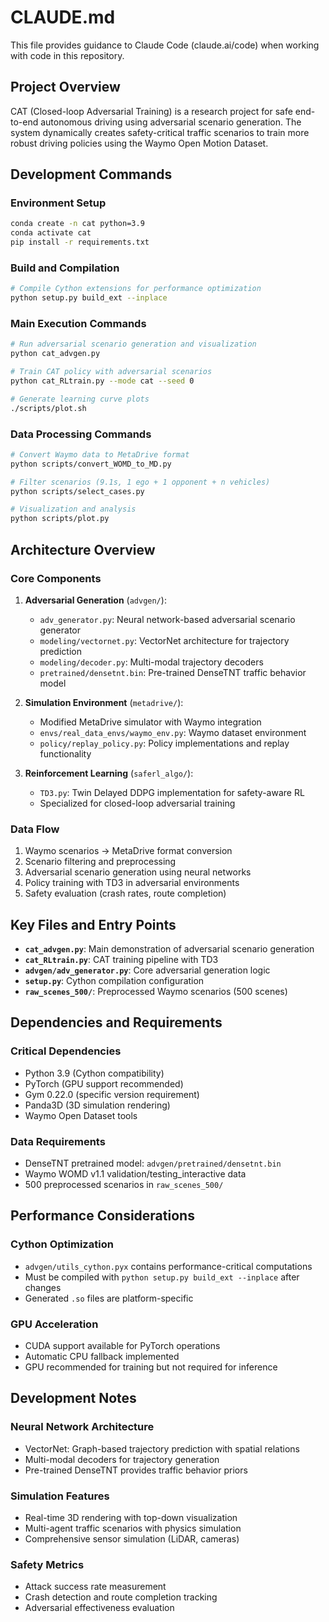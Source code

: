 # CLAUDE.md

This file provides guidance to Claude Code (claude.ai/code) when working with code in this repository.

## Project Overview

CAT (Closed-loop Adversarial Training) is a research project for safe end-to-end autonomous driving using adversarial scenario generation. The system dynamically creates safety-critical traffic scenarios to train more robust driving policies using the Waymo Open Motion Dataset.

## Development Commands

### Environment Setup
```bash
conda create -n cat python=3.9
conda activate cat
pip install -r requirements.txt
```

### Build and Compilation
```bash
# Compile Cython extensions for performance optimization
python setup.py build_ext --inplace
```

### Main Execution Commands
```bash
# Run adversarial scenario generation and visualization
python cat_advgen.py

# Train CAT policy with adversarial scenarios
python cat_RLtrain.py --mode cat --seed 0

# Generate learning curve plots
./scripts/plot.sh
```

### Data Processing Commands
```bash
# Convert Waymo data to MetaDrive format
python scripts/convert_WOMD_to_MD.py

# Filter scenarios (9.1s, 1 ego + 1 opponent + n vehicles)
python scripts/select_cases.py

# Visualization and analysis
python scripts/plot.py
```

## Architecture Overview

### Core Components

1. **Adversarial Generation** (`advgen/`):
   - `adv_generator.py`: Neural network-based adversarial scenario generator
   - `modeling/vectornet.py`: VectorNet architecture for trajectory prediction
   - `modeling/decoder.py`: Multi-modal trajectory decoders
   - `pretrained/densetnt.bin`: Pre-trained DenseTNT traffic behavior model

2. **Simulation Environment** (`metadrive/`):
   - Modified MetaDrive simulator with Waymo integration
   - `envs/real_data_envs/waymo_env.py`: Waymo dataset environment
   - `policy/replay_policy.py`: Policy implementations and replay functionality

3. **Reinforcement Learning** (`saferl_algo/`):
   - `TD3.py`: Twin Delayed DDPG implementation for safety-aware RL
   - Specialized for closed-loop adversarial training

### Data Flow
1. Waymo scenarios → MetaDrive format conversion
2. Scenario filtering and preprocessing
3. Adversarial scenario generation using neural networks
4. Policy training with TD3 in adversarial environments
5. Safety evaluation (crash rates, route completion)

## Key Files and Entry Points

- **`cat_advgen.py`**: Main demonstration of adversarial scenario generation
- **`cat_RLtrain.py`**: CAT training pipeline with TD3
- **`advgen/adv_generator.py`**: Core adversarial generation logic
- **`setup.py`**: Cython compilation configuration
- **`raw_scenes_500/`**: Preprocessed Waymo scenarios (500 scenes)

## Dependencies and Requirements

### Critical Dependencies
- Python 3.9 (Cython compatibility)
- PyTorch (GPU support recommended)
- Gym 0.22.0 (specific version requirement)
- Panda3D (3D simulation rendering)
- Waymo Open Dataset tools

### Data Requirements
- DenseTNT pretrained model: `advgen/pretrained/densetnt.bin`
- Waymo WOMD v1.1 validation/testing_interactive data
- 500 preprocessed scenarios in `raw_scenes_500/`

## Performance Considerations

### Cython Optimization
- `advgen/utils_cython.pyx` contains performance-critical computations
- Must be compiled with `python setup.py build_ext --inplace` after changes
- Generated `.so` files are platform-specific

### GPU Acceleration
- CUDA support available for PyTorch operations
- Automatic CPU fallback implemented
- GPU recommended for training but not required for inference

## Development Notes

### Neural Network Architecture
- VectorNet: Graph-based trajectory prediction with spatial relations
- Multi-modal decoders for trajectory generation
- Pre-trained DenseTNT provides traffic behavior priors

### Simulation Features
- Real-time 3D rendering with top-down visualization
- Multi-agent traffic scenarios with physics simulation
- Comprehensive sensor simulation (LiDAR, cameras)

### Safety Metrics
- Attack success rate measurement
- Crash detection and route completion tracking
- Adversarial effectiveness evaluation